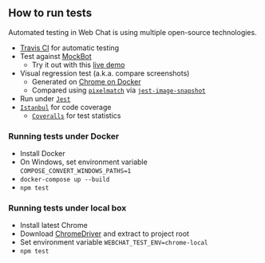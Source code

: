 ## How to run tests

Automated testing in Web Chat is using multiple open-source technologies.

- [Travis CI](https://travis-ci.org/) for automatic testing
- Test against [MockBot](https://github.com/compulim/BotFramework-MockBot)
  - Try it out with this [live demo](https://microsoft.github.io/BotFramework-WebChat/01.a.getting-started-full-bundle)
- Visual regression test (a.k.a. compare screenshots)
  - Generated on [Chrome on Docker](https://github.com/SeleniumHQ/docker-selenium)
  - Compared using [`pixelmatch`](https://npmjs.com/package/pixelmatch) via [`jest-image-snapshot`](https://npmjs.com/package/jest-image-snapshot)
- Run under [`Jest`](https://jestjs.io/)
- [`Istanbul`](https://npmjs.com/package/istanbul) for code coverage
  - [`Coveralls`](https://coveralls.io/) for test statistics

### Running tests under Docker

- Install Docker
- On Windows, set environment variable `COMPOSE_CONVERT_WINDOWS_PATHS=1`
- `docker-compose up --build`
- `npm test`

### Running tests under local box

- Install latest Chrome
- Download [ChromeDriver](https://sites.google.com/a/chromium.org/chromedriver/downloads) and extract to project root
- Set environment variable `WEBCHAT_TEST_ENV=chrome-local`
- `npm test`
